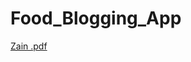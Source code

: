 # Food_Blogging_App
[Zain .pdf](https://github.com/zainulabideen1122/Food_Blogging_App/files/15282482/Zain.pdf)
